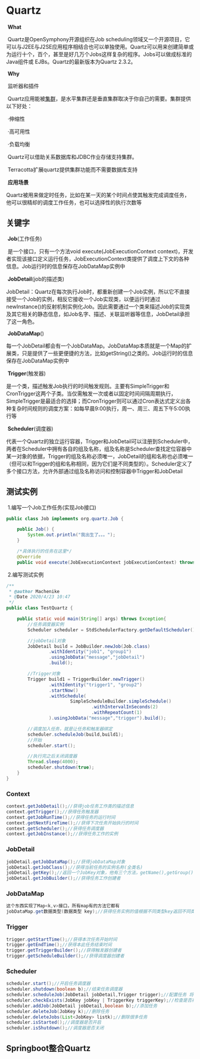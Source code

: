 # Quartz

​	**What**

​		Quartz是OpenSymphony开源组织在Job scheduling领域又一个开源项目，它可以与J2EE与J2SE应用程序相结合也可以单独使用。Quartz可以用来创建简单或为运行十个，百个，甚至是好几万个Jobs这样复杂的程序。Jobs可以做成标准的Java组件或 EJBs。Quartz的最新版本为Quartz 2.3.2。

​	**Why**

​		监听器和插件

​		Quartz应用能被[集群](https://baike.baidu.com/item/集群)，是水平集群还是垂直集群取决于你自己的需要。集群提供以下好处：

​		·伸缩性

​		·高可用性

​		·负载均衡

​		Quartz可以借助关系数据库和JDBC作业存储支持集群。

​		Terracotta扩展quartz提供集群功能而不需要数据库支持

​	**应用场景**

​		Quartz被用来做定时任务，比如在某一天的某个时间点使其触发完成调度任务，他可以很精却的调度工作任务，也可以选择性的执行次数等

## 关键字

​	**Job**(工作任务)

​		是一个接口，只有一个方法void execute(JobExecutionContext context)，开发者实现该接口定义运行任务，JobExecutionContext类提供了调度上下文的各种信息。Job运行时的信息保存在JobDataMap实例中

​	**JobDetail**(job的描述类)

​		JobDetail：Quartz在每次执行Job时，都重新创建一个Job实例，所以它不直接接受一个Job的实例，相反它接收一个Job实现类，以便运行时通过newInstance()的反射机制实例化Job。因此需要通过一个类来描述Job的实现类及其它相关的静态信息，如Job名字、描述、关联监听器等信息，JobDetail承担了这一角色。

​	**JobDataMap**()

​		每一个JobDetail都会有一个JobDataMap。JobDataMap本质就是一个Map的扩展类，只是提供了一些更便捷的方法，比如getString()之类的。Job运行时的信息保存在JobDataMap实例中

​	**Trigger**(触发器)

​		是一个类，描述触发Job执行的时间触发规则。主要有SimpleTrigger和CronTrigger这两个子类。当仅需触发一次或者以固定时间间隔周期执行，SimpleTrigger是最适合的选择；而CronTrigger则可以通过Cron表达式定义出各种复杂时间规则的调度方案：如每早晨9:00执行，周一、周三、周五下午5:00执行等

​	**Scheduler**(调度器)

​		代表一个Quartz的独立运行容器，Trigger和JobDetail可以注册到Scheduler中，两者在Scheduler中拥有各自的组及名称，组及名称是Scheduler查找定位容器中某一对象的依据，Trigger的组及名称必须唯一，JobDetail的组和名称也必须唯一（但可以和Trigger的组和名称相同，因为它们是不同类型的）。Scheduler定义了多个接口方法，允许外部通过组及名称访问和控制容器中Trigger和JobDetail

## 测试实例

​	1.编写一个Job工作任务(实现Job接口)

```java
public class Job implements org.quartz.Job {

    public Job() {
        System.out.println("我出生了。。。");
    }

    /*具体执行的任务在这里*/
    @Override
    public void execute(JobExecutionContext jobExecutionContext) throws JobExecutionException {
```

​	2.编写测试实例

```java
/**
 * @author Machenike
 * @Date 2020/4/23 10:47
 */
public class TestQuartz {

    public static void main(String[] args) throws Exception{
        //任务调度器实例
        Scheduler scheduler = StdSchedulerFactory.getDefaultScheduler();

        //jobDetail对象
        JobDetail build = JobBuilder.newJob(Job.class)
                .withIdentity("job1", "group1")
                .usingJobData("message","jobDetail")
                .build();

        //Trigger对象
        Trigger build1 = TriggerBuilder.newTrigger()
                .withIdentity("trigger1", "group2")
                .startNow()
                .withSchedule(
                        SimpleScheduleBuilder.simpleSchedule()
                                .withIntervalInSeconds(2)
                                .withRepeatCount(1)
                ).usingJobData("message","trigger").build();

        //调度加入任务，就是让任务和触发器绑定
        scheduler.scheduleJob(build,build1);
        //开始
        scheduler.start();

        //执行完之后关闭调度器
        Thread.sleep(4000);
        scheduler.shutdown(true);
    }
}
```

### Context

```java
context.getJobDetail();//获得job任务工作类的描述信息
context.getTrigger();//获得任务触发器
context.getJobRunTime();//获得任务的运行时间
context.getNextFireTime();//获得下次任务开始执行的时间
context.getScheduler();//获得任务调度器
context.getJobInstance();//获得任务工作的实例
```

### JobDetail

```java
jobDetail.getJobDataMap();//获得jobDataMap对象
jobDetail.getJobClass();//获得当前任务的实例名称(全类名)
jobDetail.getKey();//返回一个JobKey对象，他有三个方法，getName(),getGroup(),getClass()
jobDetail.getJobBuilder();//获得任务工作创建者
```

### JobDataMap

```java
这个东西实现了Map<k,v>接口，所有map有的方法它都有
jobDataMap.get数据类型(数据类型 key);//获得任务实例的值根据不同类型key返回不同类型的值
```

### Trigger

```java
trigger.getStartTime();//获得本次任务开始时间
trigger.getEndTime();//获得本此任务结束时间
trigger.getTriggerBuilder();//获得触发器创建者
trigger.getScheduleBuilder();//获得调度器创建者
```

### Scheduler

```java
scheduler.start();//开启任务调度器
scheduler.shutdown(boolean b);//结束任务调度器
scheduler.scheduleJob(JobDetail jobDetail,Trigger trigger);//配置任务 将任务和触发器绑定
scheduler.checkExists(JobKey jobKey | TriggerKey triggerKey);//检查是否存在任务
scheduler.addJob(JobDetail jobDetail,boolean b);//添加任务
scheduler.deleteJob(JobKey k);//删除任务
scheduler.deleteJobs(List<JobKey> listk);//删除很多任务
scheduler.isStarted();//调度器是否开启
scheduler.isShutdown();//调度器是否关闭
```

## Springboot整合Quartz

